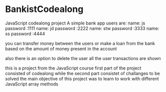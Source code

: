 # BankistCodealong
JavaScript codealong project
A simple bank app
users are:
name: js password :1111
name: jd password :2222
name: stw password :3333
name: ss password :4444

you can transfer money between the users or make a loan from the bank based on the amount of money
present in the account

also there is an option to delete the user
all the user transactions are shown

this is a project from the JavaScript course
first part of the project consisted of codealong
while the second part consistet of challanges to be solved 
the main objective of this project was to learn to work with different JavaScript array methods
